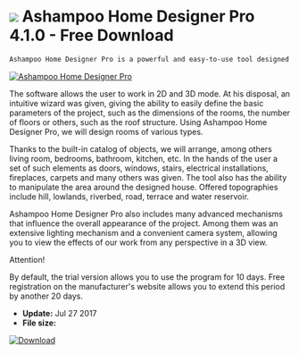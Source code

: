 # ![](https://cdn.softexe.net/static/icon/f/ashampoo-home-designer-pro-10922.png) Ashampoo Home Designer Pro 4.1.0 - Free Download

```sh
Ashampoo Home Designer Pro is a powerful and easy-to-use tool designed for interior design. With its help, it is possible to efficiently design and arrange individual rooms, flats or entire houses.
```
[![Ashampoo Home Designer Pro](https:https://tse1.mm.bing.net/th?id=OIP.0S8TuCXfk1qbQv8bn4RQ3gHaE6&pid=Api)](https://softexe.net/win/system/archive-programs/ashampoo-home-designer-pro:pRabb.html)

The software allows the user to work in 2D and 3D mode. At his disposal, an intuitive wizard was given, giving the ability to easily define the basic parameters of the project, such as the dimensions of the rooms, the number of floors or others, such as the roof structure. Using Ashampoo Home Designer Pro, we will design rooms of various types.
 
 Thanks to the built-in catalog of objects, we will arrange, among others living room, bedrooms, bathroom, kitchen, etc. In the hands of the user a set of such elements as doors, windows, stairs, electrical installations, fireplaces, carpets and many others was given. The tool also has the ability to manipulate the area around the designed house. Offered topographies include hill, lowlands, riverbed, road, terrace and water reservoir.
 
 Ashampoo Home Designer Pro also includes many advanced mechanisms that influence the overall appearance of the project. Among them was an extensive lighting mechanism and a convenient camera system, allowing you to view the effects of our work from any perspective in a 3D view.
 
 Attention!
 
 By default, the trial version allows you to use the program for 10 days. Free registration on the manufacturer's website allows you to extend this period by another 20 days.


- **Update:** Jul 27 2017
- **File size:** 

[![Download](https://cdn.softexe.net/static/img/download.png)](https://softexe.net/win/system/archive-programs/ashampoo-home-designer-pro:pRabb.html)

